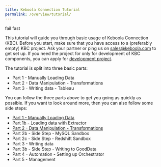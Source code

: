 ```yaml
---
title: Keboola Connection Tutorial
permalink: /overview/tutorial/
---
```


fail fast

This tutorial will guide you through basic usage of Keboola Connection (KBC). Before you start, make sure that
you have access to a (preferably empty) KBC project. Ask your partner or ping us on sales@keboola.com to get set up. 
If you need the project for only for development of KBC components, you can apply for 
[development project](http://developers.keboola.com/overview/devel-project/).

The tutorial is split into three basic parts:

- Part 1 - Manually Loading Data
- Part 2 - Data Manipulation - Transformations
- Part 3 - Writing data - Tableau

You can follow the three parts above to get you going as quickly as possible. If you want to look around
more, then you can also follow some side steps:

- [Part 1 - Manually Loading Data](/overview/tutorial/manual-loading/)
- [Part 1b - Loading data with Extractor](/overview/tutorial/extractor-loading/)
- [Part 2 - Data Manipulation - Transformations](/overview/tutorial/data-manipulation/)
- Part 2b - Side Step - MySQL Sandbox
- Part 2c - Side Step - Redshift Sandbox
- Part 3 - Writing data 
- Part 3b - Side Step - Writing to GoodData
- Part 4 - Automation - Setting up Orchestrator 
- Part 5 - Management

